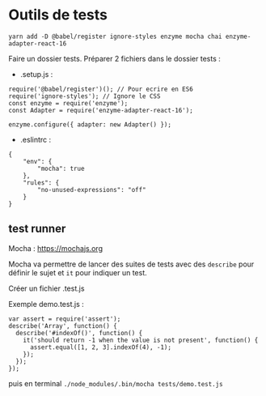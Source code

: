 # Outils de tests

```yarn add -D @babel/register ignore-styles enzyme mocha chai enzyme-adapter-react-16```

Faire un dossier tests.
Préparer 2 fichiers dans le dossier tests : 
 - .setup.js :
```
require('@babel/register')(); // Pour ecrire en ES6
require('ignore-styles'); // Ignore le CSS
const enzyme = require('enzyme');
const Adapter = require('enzyme-adapter-react-16');

enzyme.configure({ adapter: new Adapter() }); 
```
- .eslintrc :
```
{
    "env": {
        "mocha": true
    },
    "rules": {
        "no-unused-expressions": "off"
    }
}
```

## test runner

Mocha : https://mochajs.org

Mocha va permettre de lancer des suites de tests avec des `describe` pour définir le sujet et `it` pour indiquer un test.

Créer un fichier .test.js 

Exemple demo.test.js :
```
var assert = require('assert');
describe('Array', function() {
  describe('#indexOf()', function() {
    it('should return -1 when the value is not present', function() {
      assert.equal([1, 2, 3].indexOf(4), -1);
    });
  });
});
```

puis en terminal `./node_modules/.bin/mocha tests/demo.test.js`

